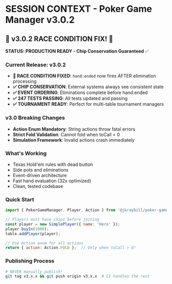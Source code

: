 # SESSION CONTEXT - Poker Game Manager v3.0.2

## 🎉 v3.0.2 RACE CONDITION FIX! 🏁

**STATUS: PRODUCTION READY - Chip Conservation Guaranteed** ✅

### **Current Release: v3.0.2**
- **🔧 RACE CONDITION FIXED**: `hand:ended` now fires AFTER elimination processing
- **✅ CHIP CONSERVATION**: External systems always see consistent state
- **✅ EVENT ORDERING**: Eliminations complete before hand:ended
- **✅ 247 TESTS PASSING**: All tests updated and passing
- **✅ TOURNAMENT READY**: Perfect for multi-table tournament managers

### **v3.0 Breaking Changes**
- **Action Enum Mandatory**: String actions throw fatal errors
- **Strict Fold Validation**: Cannot fold when toCall = 0
- **Simulation Framework**: Invalid actions crash immediately

### **What's Working**
- Texas Hold'em rules with dead button
- Side pots and eliminations
- Event-driven architecture
- Fast hand evaluation (32x optimized)
- Clean, tested codebase

### **Quick Start**
```javascript
import { PokerGameManager, Player, Action } from '@jkraybill/poker-game-manager';

// Players must have chips before joining
const player = new SimplePlayer({ name: 'Hero' });
player.buyIn(1000);
table.addPlayer(player);

// Use Action enum for all actions
return { action: Action.FOLD };  // Only when toCall > 0!
```

### **Publishing Process**
```bash
# NEVER manually publish!
git tag v3.x.x && git push origin v3.x.x  # CI handles the rest
```